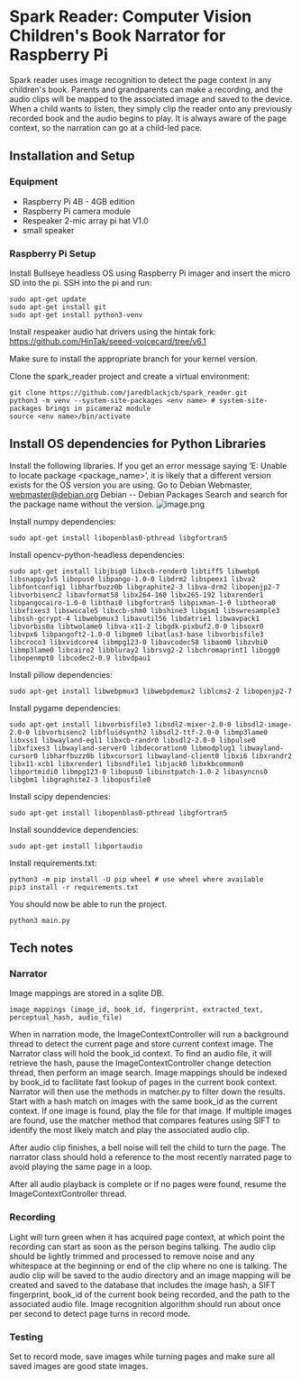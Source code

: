 # Spark Reader: Computer Vision Children's Book Narrator for Raspberry Pi

Spark reader uses image recognition to detect the page context in any children's book. Parents and grandparents can make a recording, and the audio clips will be mapped to the associated image and saved to the device. When a child wants to listen, they simply clip the reader onto any previously recorded book and the audio begins to play. It is always aware of the page context, so the narration can go at a child-led pace.

## Installation and Setup
### Equipment
- Raspberry Pi 4B - 4GB edition
- Raspberry Pi camera module
- Respeaker 2-mic array pi hat V1.0
- small speaker

### Raspberry Pi Setup
Install Bullseye headless OS using Raspberry Pi imager and insert the micro SD into the pi.
SSH into the pi and run:
```
sudo apt-get update
sudo apt-get install git
sudo apt-get install python3-venv
```
Install respeaker audio hat drivers using the hintak fork: https://github.com/HinTak/seeed-voicecard/tree/v6.1

Make sure to install the appropriate branch for your kernel version.

Clone the spark_reader project and create a virtual environment:
```
git clone https://github.com/jaredblackjcb/spark_reader.git
python3 -m venv --system-site-packages <env name> # system-site-packages brings in picamera2 module
source <env name>/bin/activate
```

## Install OS dependencies for Python Libraries
Install the following libraries. If you get an error message saying ‘E: Unable to locate package <package_name>’, it is likely that a different version exists for the OS version you are using.
Go to  Debian Webmaster, webmaster@debian.org Debian -- Debian Packages Search and search for the package name without the version.
![image.png](https://prod-files-secure.s3.us-west-2.amazonaws.com/4e43b154-c3d0-49f9-9f21-8f8727c1ba7b/d6c588e6-76f2-44d6-ae8a-c5f07765825e/image.png)

Install numpy dependencies:

```
sudo apt-get install libopenblas0-pthread libgfortran5
```

Install opencv-python-headless dependencies:

```
sudo apt-get install libjbig0 libxcb-render0 libtiff5 libwebp6 libsnappy1v5 libopus0 libpango-1.0-0 libdrm2 libspeex1 libva2 libfontconfig1 libharfbuzz0b libgraphite2-3 libva-drm2 libopenjp2-7 libvorbisenc2 libavformat58 libx264-160 libx265-192 libxrender1 libpangocairo-1.0-0 libthai0 libgfortran5 libpixman-1-0 libtheora0 libxfixes3 libswscale5 libxcb-shm0 libshine3 libgsm1 libswresample3 libssh-gcrypt-4 libwebpmux3 libavutil56 libdatrie1 libwavpack1 libvorbis0a libtwolame0 libva-x11-2 libgdk-pixbuf2.0-0 libsoxr0 libvpx6 libpangoft2-1.0-0 libgme0 libatlas3-base libvorbisfile3 libcroco3 libxvidcore4 libmpg123-0 libavcodec58 libaom0 libzvbi0 libmp3lame0 libcairo2 libbluray2 librsvg2-2 libchromaprint1 libogg0 libopenmpt0 libcodec2-0.9 libvdpau1
```

Install pillow dependencies:

```
sudo apt-get install libwebpmux3 libwebpdemux2 liblcms2-2 libopenjp2-7
```

Install pygame dependencies:

```
sudo apt-get install libvorbisfile3 libsdl2-mixer-2.0-0 libsdl2-image-2.0-0 libvorbisenc2 libfluidsynth2 libsdl2-ttf-2.0-0 libmp3lame0 libxss1 libwayland-egl1 libxcb-randr0 libsdl2-2.0-0 libpulse0 libxfixes3 libwayland-server0 libdecoration0 libmodplug1 libwayland-cursor0 libharfbuzz0b libxcursor1 libwayland-client0 libxi6 libxrandr2 libx11-xcb1 libxrender1 libsndfile1 libjack0 libxkbcommon0 libportmidi0 libmpg123-0 libopus0 libinstpatch-1.0-2 libasyncns0 libgbm1 libgraphite2-3 libopusfile0
```

Install scipy dependencies:

```
sudo apt-get install libopenblas0-pthread libgfortran5
```

Install sounddevice dependencies:
```
sudo apt-get install libportaudio
```

Install requirements.txt:
```
python3 -m pip install -U pip wheel # use wheel where available
pip3 install -r requirements.txt
```
You should now be able to run the project.
```
python3 main.py
```


## Tech notes
### Narrator
Image mappings are stored in a sqlite DB. 
```
image_mappings (image_id, book_id, fingerprint, extracted_text, perceptual_hash, audio_file)
```
When in narration mode, the ImageContextController will run a background thread to detect the current page and store current context image.
The Narrator class will hold the book_id context. To find an audio file, it will retrieve the hash, pause the ImageContextController change detection thread, then perform an image search. Image mappings should be indexed by book_id to facilitate fast lookup of pages in the current book context. Narrator will then use the methods in matcher.py to filter down the results. Start with a hash match on images with the same book_id as the current context. If one image is found, play the file for that image. If multiple images are found, use the matcher method that compares features using SIFT to identify the most likely match and play the associated audio clip.

After audio clip finishes, a bell noise will tell the child to turn the page. The narrator class should hold a reference to the most recently narrated page to avoid playing the same page in a loop.

After all audio playback is complete or if no pages were found, resume the ImageContextController thread.


### Recording
Light will turn green when it has acquired page context, at which point the recording can start as soon as the person begins talking. The audio clip should be lightly trimmed and processed to remove noise and any whitespace at the beginning or end of the clip where no one is talking. The audio clip will be saved to the audio directory and an image mapping will be created and saved to the database that includes the image hash, a SIFT fingerprint, book_id of the current book being recorded, and the path to the associated audio file. Image recognition algorithm should run about once per second to detect page turns in record mode.

### Testing
Set to record mode, save images while turning pages and make sure all saved images are good state images.
